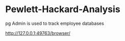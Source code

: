 # Pewlett-Hackard-Analysis

pg Admin is used to track employee databases



http://127.0.0.1:49763/browser/
